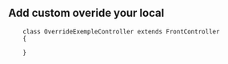 ## Add custom overide your local

		class OverrideExempleController extends FrontController
		{
			
		}